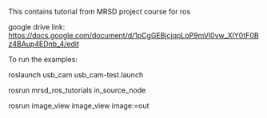 This contains tutorial from MRSD project course for ros

google drive link:
https://docs.google.com/document/d/1pCgGEBjcjqpLpP9mVl0vw_XlY0tF0Bz4BAup4EDnb_4/edit

To run the examples:

roslaunch usb_cam usb_cam-test.launch

rosrun mrsd_ros_tutorials in_source_node

rosrun image_view image_view image:=out
